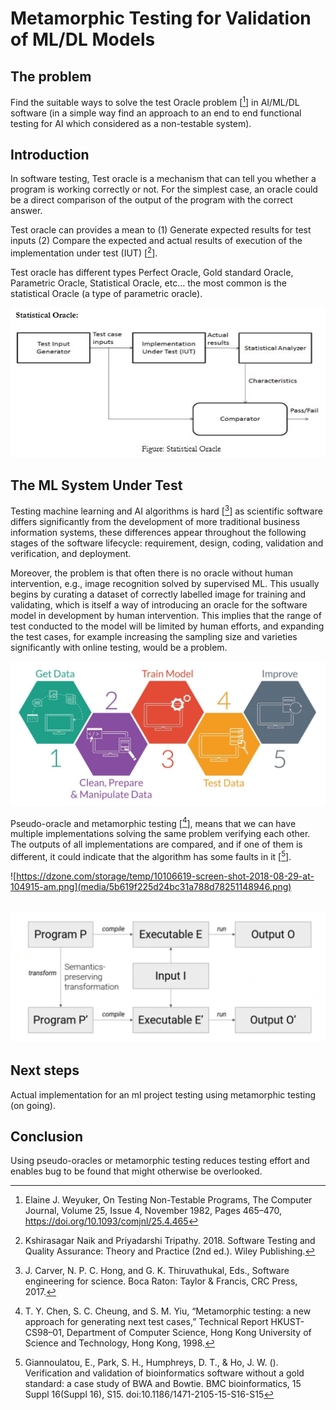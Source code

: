 # Metamorphic Testing for Validation of ML/DL Models
## The problem
Find the suitable ways to solve the test Oracle problem [[^1]] in AI/ML/DL
software (in a simple way find an approach to an end to end functional testing
for AI which considered as a non-testable system).

[^1]: Elaine J. Weyuker, On Testing Non-Testable Programs, The Computer Journal,
Volume 25, Issue 4, November 1982, Pages 465–470,
https://doi.org/10.1093/comjnl/25.4.465

## Introduction
In software testing, Test oracle is a mechanism that can tell you whether a
program is working correctly or not. For the simplest case, an oracle could be a
direct comparison of the output of the program with the correct answer.

Test oracle can provides a mean to (1) Generate expected results for test inputs
(2) Compare the expected and actual results of execution of the implementation
under test (IUT) [[^2]].

[^2]: Kshirasagar Naik and Priyadarshi Tripathy. 2018. Software Testing and
Quality Assurance: Theory and Practice (2nd ed.). Wiley Publishing.

Test oracle has different types Perfect Oracle, Gold standard Oracle, Parametric
Oracle, Statistical Oracle, etc… the most common is the statistical Oracle (a
type of parametric oracle).

![alt text](media/2f6ba4e32ba35027660e28d6d4096b47.jpg)

## The ML System Under Test

Testing machine learning and AI algorithms is hard [[^3]] as scientific software
differs significantly from the development of more traditional business
information systems, these differences appear throughout the following stages of
the software lifecycle: requirement, design, coding, validation and
verification, and deployment.

[^3]: J. Carver, N. P. C. Hong, and G. K. Thiruvathukal, Eds., Software
engineering for science. Boca Raton: Taylor & Francis, CRC Press, 2017.

Moreover, the problem is that often there is no oracle without human
intervention, e.g., image recognition solved by supervised ML. This usually
begins by curating a dataset of correctly labelled image for training and
validating, which is itself a way of introducing an oracle for the software
model in development by human intervention. This implies that the range of test
conducted to the model will be limited by human efforts, and expanding the test
cases, for example increasing the sampling size and varieties significantly with
online testing, would be a problem.

![alt text](media/2fb2c2d092dd96b9c3462a81455b1b8a.jpg)

Pseudo-oracle and metamorphic testing [[^4]], means that we can have multiple
implementations solving the same problem verifying each other. The outputs of
all implementations are compared, and if one of them is different, it could
indicate that the algorithm has some faults in it [[^5]].

[^4]: T. Y. Chen, S. C. Cheung, and S. M. Yiu, “Metamorphic testing: a new
approach for generating next test cases,” Technical Report HKUST-CS98–01,
Department of Computer Science, Hong Kong University of Science and Technology,
Hong Kong, 1998.

[^5]: Giannoulatou, E., Park, S. H., Humphreys, D. T., & Ho, J. W. ().
Verification and validation of bioinformatics software without a gold standard:
a case study of BWA and Bowtie. BMC bioinformatics, 15 Suppl 16(Suppl 16), S15.
doi:10.1186/1471-2105-15-S16-S15

![https://dzone.com/storage/temp/10106619-screen-shot-2018-08-29-at-104915-am.png](media/5b619f225d24bc31a788d78251148946.png)

![alt text](./media/1851a2d9-59b6-4fe3-b4c4-4b01b8fdeeb0.jpg)
----------------------------------------

Next steps
----------

Actual implementation for an ml project testing using metamorphic testing (on
going).

Conclusion
----------

Using pseudo-oracles or metamorphic testing reduces testing effort and enables
bug to be found that might otherwise be overlooked.
